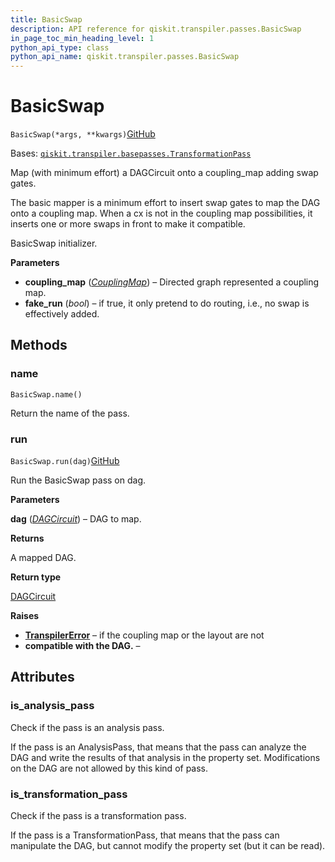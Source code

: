 ```yaml
---
title: BasicSwap
description: API reference for qiskit.transpiler.passes.BasicSwap
in_page_toc_min_heading_level: 1
python_api_type: class
python_api_name: qiskit.transpiler.passes.BasicSwap
---
```


# BasicSwap

<span id="qiskit.transpiler.passes.BasicSwap" />

`BasicSwap(*args, **kwargs)`[GitHub](https://github.com/qiskit/qiskit/tree/stable/0.41/qiskit/transpiler/passes/routing/basic_swap.py "view source code")

Bases: [`qiskit.transpiler.basepasses.TransformationPass`](qiskit.transpiler.TransformationPass "qiskit.transpiler.basepasses.TransformationPass")

Map (with minimum effort) a DAGCircuit onto a coupling\_map adding swap gates.

The basic mapper is a minimum effort to insert swap gates to map the DAG onto a coupling map. When a cx is not in the coupling map possibilities, it inserts one or more swaps in front to make it compatible.

BasicSwap initializer.

**Parameters**

*   **coupling\_map** ([*CouplingMap*](qiskit.transpiler.CouplingMap "qiskit.transpiler.CouplingMap")) – Directed graph represented a coupling map.
*   **fake\_run** (*bool*) – if true, it only pretend to do routing, i.e., no swap is effectively added.

## Methods

### name

<span id="qiskit.transpiler.passes.BasicSwap.name" />

`BasicSwap.name()`

Return the name of the pass.

### run

<span id="qiskit.transpiler.passes.BasicSwap.run" />

`BasicSwap.run(dag)`[GitHub](https://github.com/qiskit/qiskit/tree/stable/0.41/qiskit/transpiler/passes/routing/basic_swap.py "view source code")

Run the BasicSwap pass on dag.

**Parameters**

**dag** ([*DAGCircuit*](qiskit.dagcircuit.DAGCircuit "qiskit.dagcircuit.DAGCircuit")) – DAG to map.

**Returns**

A mapped DAG.

**Return type**

[DAGCircuit](qiskit.dagcircuit.DAGCircuit "qiskit.dagcircuit.DAGCircuit")

**Raises**

*   [**TranspilerError**](qiskit.transpiler.TranspilerError "qiskit.transpiler.TranspilerError") – if the coupling map or the layout are not
*   **compatible with the DAG.** –

## Attributes

<span id="qiskit.transpiler.passes.BasicSwap.is_analysis_pass" />

### is\_analysis\_pass

Check if the pass is an analysis pass.

If the pass is an AnalysisPass, that means that the pass can analyze the DAG and write the results of that analysis in the property set. Modifications on the DAG are not allowed by this kind of pass.

<span id="qiskit.transpiler.passes.BasicSwap.is_transformation_pass" />

### is\_transformation\_pass

Check if the pass is a transformation pass.

If the pass is a TransformationPass, that means that the pass can manipulate the DAG, but cannot modify the property set (but it can be read).

